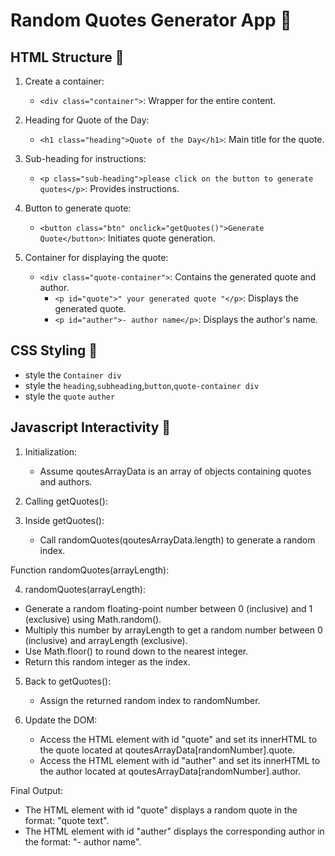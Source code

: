 # Random Quotes Generator App 🎲

## HTML Structure 🧱

1. Create a container:

   - `<div class="container">`: Wrapper for the entire content.

2. Heading for Quote of the Day:

   - `<h1 class="heading">Quote of the Day</h1>`: Main title for the quote.

3. Sub-heading for instructions:

   - `<p class="sub-heading">please click on the button to generate quotes</p>`: Provides instructions.

4. Button to generate quote:

   - `<button class="btn" onclick="getQuotes()">Generate Quote</button>`: Initiates quote generation.

5. Container for displaying the quote:

   - `<div class="quote-container">`: Contains the generated quote and author.
     - `<p id="quote">" your generated quote "</p>`: Displays the generated quote.
     - `<p id="auther">- author name</p>`: Displays the author's name.

## CSS Styling 🌈

- style the `Container div`
- style the `heading`,`subheading`,`button`,`quote-container div`
- style the `quote` `auther`

## Javascript Interactivity 🚀

1. Initialization:

   - Assume qoutesArrayData is an array of objects containing quotes and authors.

2. Calling getQuotes():

3. Inside getQuotes():
   - Call randomQuotes(qoutesArrayData.length) to generate a random index.

Function randomQuotes(arrayLength):

4.  randomQuotes(arrayLength):

- Generate a random floating-point number between 0 (inclusive) and 1 (exclusive) using Math.random().
- Multiply this number by arrayLength to get a random number between 0 (inclusive) and arrayLength (exclusive).
- Use Math.floor() to round down to the nearest integer.
- Return this random integer as the index.

5. Back to getQuotes():

   - Assign the returned random index to randomNumber.

6. Update the DOM:
   - Access the HTML element with id "quote" and set its innerHTML to the quote located at qoutesArrayData[randomNumber].quote.
   - Access the HTML element with id "auther" and set its innerHTML to the author located at qoutesArrayData[randomNumber].author.

Final Output:

- The HTML element with id "quote" displays a random quote in the format: "quote text".
- The HTML element with id "auther" displays the corresponding author in the format: "- author name".
